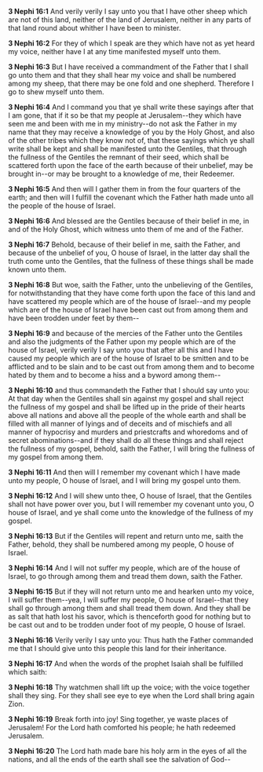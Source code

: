 **3 Nephi 16:1** And verily verily I say unto you that I have other sheep which are not of this land, neither of the land of Jerusalem, neither in any parts of that land round about whither I have been to minister.

**3 Nephi 16:2** For they of which I speak are they which have not as yet heard my voice, neither have I at any time manifested myself unto them.

**3 Nephi 16:3** But I have received a commandment of the Father that I shall go unto them and that they shall hear my voice and shall be numbered among my sheep, that there may be one fold and one shepherd. Therefore I go to shew myself unto them.

**3 Nephi 16:4** And I command you that ye shall write these sayings after that I am gone, that if it so be that my people at Jerusalem--they which have seen me and been with me in my ministry--do not ask the Father in my name that they may receive a knowledge of you by the Holy Ghost, and also of the other tribes which they know not of, that these sayings which ye shall write shall be kept and shall be manifested unto the Gentiles, that through the fullness of the Gentiles the remnant of their seed, which shall be scattered forth upon the face of the earth because of their unbelief, may be brought in--or may be brought to a knowledge of me, their Redeemer.

**3 Nephi 16:5** And then will I gather them in from the four quarters of the earth; and then will I fulfill the covenant which the Father hath made unto all the people of the house of Israel.

**3 Nephi 16:6** And blessed are the Gentiles because of their belief in me, in and of the Holy Ghost, which witness unto them of me and of the Father.

**3 Nephi 16:7** Behold, because of their belief in me, saith the Father, and because of the unbelief of you, O house of Israel, in the latter day shall the truth come unto the Gentiles, that the fullness of these things shall be made known unto them.

**3 Nephi 16:8** But woe, saith the Father, unto the unbelieving of the Gentiles, for notwithstanding that they have come forth upon the face of this land and have scattered my people which are of the house of Israel--and my people which are of the house of Israel have been cast out from among them and have been trodden under feet by them--

**3 Nephi 16:9** and because of the mercies of the Father unto the Gentiles and also the judgments of the Father upon my people which are of the house of Israel, verily verily I say unto you that after all this and I have caused my people which are of the house of Israel to be smitten and to be afflicted and to be slain and to be cast out from among them and to become hated by them and to become a hiss and a byword among them--

**3 Nephi 16:10** and thus commandeth the Father that I should say unto you: At that day when the Gentiles shall sin against my gospel and shall reject the fullness of my gospel and shall be lifted up in the pride of their hearts above all nations and above all the people of the whole earth and shall be filled with all manner of lyings and of deceits and of mischiefs and all manner of hypocrisy and murders and priestcrafts and whoredoms and of secret abominations--and if they shall do all these things and shall reject the fullness of my gospel, behold, saith the Father, I will bring the fullness of my gospel from among them.

**3 Nephi 16:11** And then will I remember my covenant which I have made unto my people, O house of Israel, and I will bring my gospel unto them.

**3 Nephi 16:12** And I will shew unto thee, O house of Israel, that the Gentiles shall not have power over you, but I will remember my covenant unto you, O house of Israel, and ye shall come unto the knowledge of the fullness of my gospel.

**3 Nephi 16:13** But if the Gentiles will repent and return unto me, saith the Father, behold, they shall be numbered among my people, O house of Israel.

**3 Nephi 16:14** And I will not suffer my people, which are of the house of Israel, to go through among them and tread them down, saith the Father.

**3 Nephi 16:15** But if they will not return unto me and hearken unto my voice, I will suffer them--yea, I will suffer my people, O house of Israel--that they shall go through among them and shall tread them down. And they shall be as salt that hath lost his savor, which is thenceforth good for nothing but to be cast out and to be trodden under foot of my people, O house of Israel.

**3 Nephi 16:16** Verily verily I say unto you: Thus hath the Father commanded me that I should give unto this people this land for their inheritance.

**3 Nephi 16:17** And when the words of the prophet Isaiah shall be fulfilled which saith:

**3 Nephi 16:18** Thy watchmen shall lift up the voice; with the voice together shall they sing. For they shall see eye to eye when the Lord shall bring again Zion.

**3 Nephi 16:19** Break forth into joy! Sing together, ye waste places of Jerusalem! For the Lord hath comforted his people; he hath redeemed Jerusalem.

**3 Nephi 16:20** The Lord hath made bare his holy arm in the eyes of all the nations, and all the ends of the earth shall see the salvation of God--

